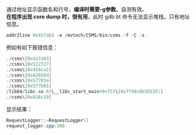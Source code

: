 通过地址显示函数名和行号，**编译时需要-g参数**。自测有效。  
**在程序出现 core dump 时，很有用**，此时 gdb bt 命令无法显示堆栈，只有地址信息。

```powershell
addr2line 0x417ab3 -e /mvtech/CSMS/bin/csms -f -C -s
```

例如有如下报错信息：  
```powershell
./csms\[0x417ab3]  
./csms\[0x512727]  
./csms\[0x426ca2]  
./csms\[0x42656d]  
./csms\[0x57783a]  
./csms\[0x577b01]  
/lib64/libc.so.6(\__libc_start_main+0xf5)\[0x7fd9c8b35b35\]  
./csms\[0x416c19]
```

显示结果： 
```powershell
RequestLogger::~RequestLogger()  
request_logger.cpp:206
```
